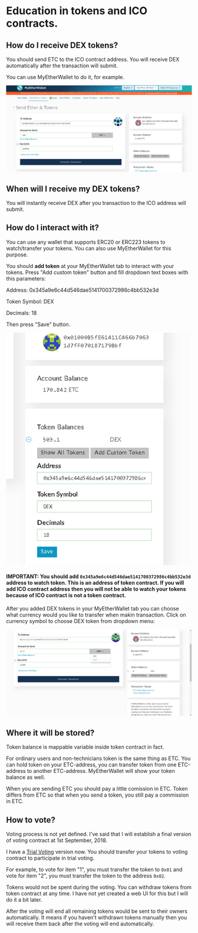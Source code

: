 
# Education in tokens and ICO contracts.

## How do I receive DEX tokens?

You should send ETC to the ICO contract address. You will receive DEX automatically after the transaction will submit.

You can use MyEtherWallet to do it, for example.

![alt text](https://github.com/Dexaran/ICO/blob/master/HowTo/participate_in_ICO.jpg)

## When will I receive my DEX tokens?

You will instantly receive DEX after you transaction to the ICO address will submit.

##  How do I interact with it?

You can use any wallet that supports ERC20 or ERC223 tokens to watch/transfer your tokens. You can also use MyEtherWallet for this purpose.

You should **add token** at your MyEtherWallet tab to interact with your tokens. Press "Add custom token" button and fill dropdown text boxes with this parameters:

Address: 0x345a9e6c44d546dae5141700372986c4bb532e3d

Token Symbol: DEX

Decimals: 18

Then press "Save" button.

![alt text](https://github.com/Dexaran/ICO/blob/master/HowTo/MEW_DEX.png)

#### IMPORTANT: You should add `0x345a9e6c44d546dae5141700372986c4bb532e3d` address to watch token. This is an address of token contract. If you will add ICO contract address then you will not be able to watch your tokens because of ICO contract is not a token contract.

After you added DEX tokens in your MyEtherWallet tab you can choose what currency would you like to transfer when makin transaction. Click on currency symbol to choose DEX token from dropdown menu:

![alt text](https://github.com/Dexaran/ICO/blob/master/HowTo/send_DEX_token.jpg)

## Where it will be stored?

Token balance is mappable variable inside token contract in fact.

For ordinary users and non-technicians token is the same thing as ETC. You can hold token on your ETC-address, you can transfer token from one ETC-address to another ETC-address. MyEtherWallet will show your token balance as well.

When you are sending ETC you should pay a little comission in ETC.
Token differs from ETC so that when you send a token, you still pay a commission in ETC.

## How to vote?

Voting process is not yet defined. I've said that I will establish a final version of voting contract at 1st September, 2018.

I have a [Trial Voting](https://github.com/Dexaran/ICO/issues/1) version now. You should transfer your tokens to voting contract to participate in trial voting.

For example, to vote for item "1", you must transfer the token to `0x01` and vote for item "2", you must transfer the token to the address `0x02`.

Tokens would not be spent during the voting. You can withdraw tokens from token contract at any time. I have not yet created a web UI for this but I will do it a bit later.

After the voting will end all remaining tokens would be sent to their owners automatically. It means if you haven't withdrawn tokens manually then you will receive them back after the voting will end automatically.
